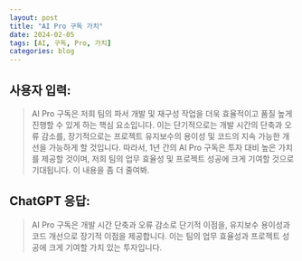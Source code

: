 ```yaml
---
layout: post
title: "AI Pro 구독 가치"
date: 2024-02-05
tags: [AI, 구독, Pro, 가치]
categories: blog
---
```


## 사용자 입력:
> AI Pro 구독은 저희 팀의 파서 개발 및 재구성 작업을 더욱 효율적이고 품질 높게 진행할 수 있게 하는 핵심 요소입니다. 이는 단기적으로는 개발 시간의 단축과 오류 감소를, 장기적으로는 프로젝트 유지보수의 용이성 및 코드의 지속 가능한 개선을 가능하게 할 것입니다. 따라서, 1년 간의 AI Pro 구독은 투자 대비 높은 가치를 제공할 것이며, 저희 팀의 업무 효율성 및 프로젝트 성공에 크게 기여할 것으로 기대됩니다.   이 내용을 좀 더 줄여봐.

## ChatGPT 응답:
> AI Pro 구독은 개발 시간 단축과 오류 감소로 단기적 이점을, 유지보수 용이성과 코드 개선으로 장기적 이점을 제공합니다. 이는 팀의 업무 효율성과 프로젝트 성공에 크게 기여할 가치 있는 투자입니다.

